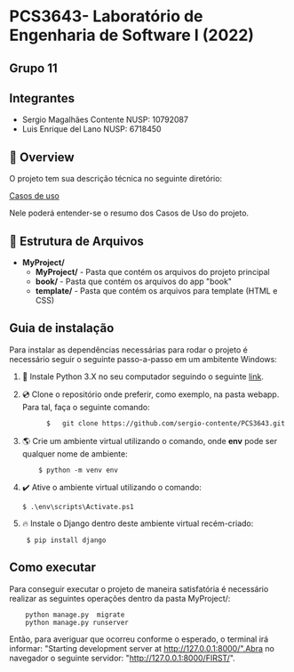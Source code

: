# PCS3643- Laboratório de Engenharia de Software I (2022)
 ## Grupo 11

 ## Integrantes
- Sergio Magalhães Contente NUSP: 10792087
- Luis Enrique del Lano NUSP: 6718450

## :tada: Overview

O projeto tem sua descrição técnica no seguinte diretório:

[Casos de uso](utils/Aula%202%20-%20Especificação%20Caso%20de%20Uso.docx%20(4).pdf)

Nele poderá entender-se o resumo dos Casos de Uso do projeto.

## :open_file_folder: Estrutura de Arquivos

- **MyProject/**
  - **MyProject/** - Pasta que contém os arquivos do projeto principal
  - **book/** - Pasta que contém os arquivos do app "book"
  - **template/** - Pasta que contém os arquivos para template (HTML e CSS)

## Guia de instalação

Para instalar as dependências necessárias para rodar o projeto é necessário seguir o seguinte passo-a-passo em um ambitente Windows:

1.  :snake: Instale Python 3.X no seu computador seguindo o seguinte [link](https://www.python.org/downloads/).
2.  :cd: Clone o repositório onde preferir, como exemplo, na pasta webapp. Para tal, faça o seguinte comando:
      ```bash
    		$	git clone https://github.com/sergio-contente/PCS3643.git
3.  :earth_americas: Crie um ambiente virtual utilizando o comando, onde __env__ pode ser qualquer nome de ambiente:

		
			$ python -m venv env

4.  :heavy_check_mark: Ative o ambiente virtual utilizando o comando:
   
	    $ .\env\scripts\Activate.ps1

5. :fire: Instale o Django dentro deste ambiente virtual recém-criado:

		$ pip install django

## Como executar

Para conseguir executar o projeto de maneira satisfatória é necessário realizar as seguintes operações dentro da pasta MyProject/:
```
	python manage.py  migrate
	python manage.py runserver
```

Então, para averiguar que ocorreu conforme o esperado, o terminal irá informar: "Starting development server at http://127.0.0.1:8000/".Abra no navegador o  seguinte servidor: "http://127.0.0.1:8000/FIRST/".
   
	 



<!-- ALL-CONTRIBUTORS-LIST:START - Do not remove or modify this section -->
<!-- prettier-ignore-start -->
<!-- markdownlint-disable -->

<!-- markdownlint-restore -->
<!-- prettier-ignore-end -->

<!-- ALL-CONTRIBUTORS-LIST:END -->
